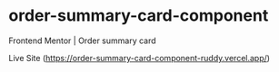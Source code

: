 # order-summary-card-component
Frontend Mentor | Order summary card


Live Site (https://order-summary-card-component-ruddy.vercel.app/)
